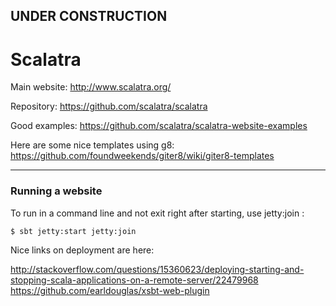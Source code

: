 

## UNDER CONSTRUCTION

# Scalatra


Main website: http://www.scalatra.org/

Repository: https://github.com/scalatra/scalatra

Good examples: https://github.com/scalatra/scalatra-website-examples


Here are some nice templates using g8:
https://github.com/foundweekends/giter8/wiki/giter8-templates

---

### Running a website

To run in a command line and not exit right after starting, use jetty:join :

    $ sbt jetty:start jetty:join

Nice links on deployment are here:

http://stackoverflow.com/questions/15360623/deploying-starting-and-stopping-scala-applications-on-a-remote-server/22479968
https://github.com/earldouglas/xsbt-web-plugin

